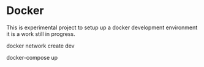 # Docker
This is experimental project to setup up a docker development environment it is a work still in progress.

docker network create dev

docker-compose up